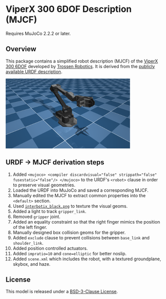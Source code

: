 # ViperX 300 6DOF Description (MJCF)

Requires MuJoCo 2.2.2 or later.

## Overview

This package contains a simplified robot description (MJCF) of the [ViperX 300 6DOF](https://www.trossenrobotics.com/viperx-300-robot-arm-6dof.aspx) developed by [Trossen Robotics](https://www.trossenrobotics.com/). It is derived from the [publicly available URDF description](https://github.com/Interbotix/interbotix_ros_manipulators/blob/main/interbotix_ros_xsarms/interbotix_xsarm_descriptions/urdf/vx300s.urdf.xacro).

<p float="left">
  <img src="vx300s.png" width="400">
</p>

## URDF → MJCF derivation steps

1. Added `<mujoco> <compiler discardvisual="false" strippath="false" fusestatic="false"/> </mujoco>` to the URDF's
   `<robot>` clause in order to preserve visual geometries.
2. Loaded the URDF into MuJoCo and saved a corresponding MJCF.
3. Manually edited the MJCF to extract common properties into the `<default>` section.
4. Used [`interbotix_black.png`](https://github.com/Interbotix/interbotix_ros_manipulators/blob/main/interbotix_ros_xsarms/interbotix_xsarm_descriptions/meshes/interbotix_black.png) to texture the visual geoms.
5. Added a light to track `gripper_link`.
6. Removed `gripper` joint.
7. Added an equality constraint so that the right finger mimics the position of the left finger.
8. Manually designed box collision geoms for the gripper.
9. Added `exclude` clause to prevent collisions between `base_link` and `shoulder_link`.
10. Added position controlled actuators.
11. Added `impratio=10` and `cone=elliptic` for better noslip.
12. Added `scene.xml` which includes the robot, with a textured groundplane, skybox, and haze.

## License

This model is released under a [BSD-3-Clause License](LICENSE).
